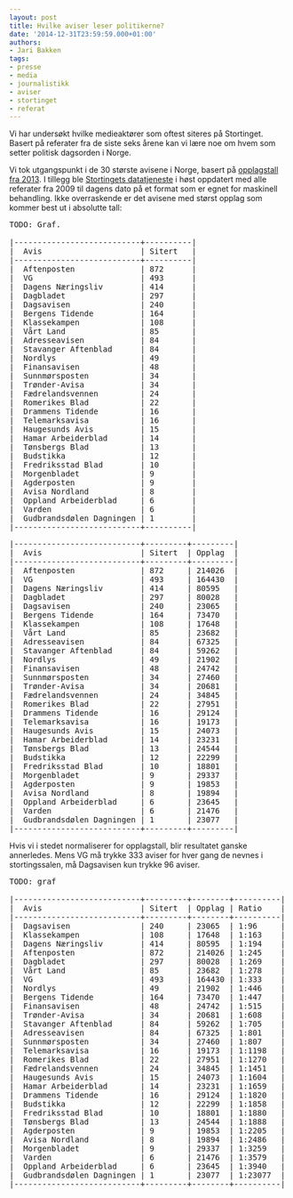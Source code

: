 ```yaml
---
layout: post
title: Hvilke aviser leser politikerne?
date: '2014-12-31T23:59:59.000+01:00'
authors:
- Jari Bakken
tags:
- presse
- media
- journalistikk
- aviser
- stortinget
- referat
---
```


Vi har undersøkt hvilke medieaktører som oftest siteres på Stortinget. Basert på referater fra de siste seks årene kan vi lære noe om hvem som setter politisk dagsorden i Norge. 

Vi tok utgangspunkt i de 30 største avisene i Norge, basert på [opplagstall fra 2013][1]. I tillegg ble [Stortingets datatjeneste][2] i høst oppdatert med alle referater fra 2009 til dagens dato på et format som er egnet for maskinell behandling. Ikke overraskende er det avisene med størst opplag som kommer best ut i absolutte tall:

<pre>
TODO: Graf.

|---------------------------+----------|
|  Avis                     | Sitert   |
|---------------------------+----------|
|  Aftenposten              | 872      |
|  VG                       | 493      |
|  Dagens Næringsliv        | 414      |
|  Dagbladet                | 297      |
|  Dagsavisen               | 240      |
|  Bergens Tidende          | 164      |
|  Klassekampen             | 108      |
|  Vårt Land                | 85       |
|  Adresseavisen            | 84       |
|  Stavanger Aftenblad      | 84       |
|  Nordlys                  | 49       |
|  Finansavisen             | 48       |
|  Sunnmørsposten           | 34       |
|  Trønder-Avisa            | 34       |
|  Fædrelandsvennen         | 24       |
|  Romerikes Blad           | 22       |
|  Drammens Tidende         | 16       |
|  Telemarksavisa           | 16       |
|  Haugesunds Avis          | 15       |
|  Hamar Arbeiderblad       | 14       |
|  Tønsbergs Blad           | 13       |
|  Budstikka                | 12       |
|  Fredriksstad Blad        | 10       |
|  Morgenbladet             | 9        |
|  Agderposten              | 9        |
|  Avisa Nordland           | 8        |
|  Oppland Arbeiderblad     | 6        |
|  Varden                   | 6        |
|  Gudbrandsdølen Dagningen | 1        |
|---------------------------+----------|
</pre>




<pre>
|---------------------------+---------+---------|
|  Avis                     | Sitert  | Opplag  |
|---------------------------+---------+---------|
|  Aftenposten              | 872     | 214026  |
|  VG                       | 493     | 164430  |
|  Dagens Næringsliv        | 414     | 80595   |
|  Dagbladet                | 297     | 80028   |
|  Dagsavisen               | 240     | 23065   |
|  Bergens Tidende          | 164     | 73470   |
|  Klassekampen             | 108     | 17648   |
|  Vårt Land                | 85      | 23682   |
|  Adresseavisen            | 84      | 67325   |
|  Stavanger Aftenblad      | 84      | 59262   |
|  Nordlys                  | 49      | 21902   |
|  Finansavisen             | 48      | 24742   |
|  Sunnmørsposten           | 34      | 27460   |
|  Trønder-Avisa            | 34      | 20681   |
|  Fædrelandsvennen         | 24      | 34845   |
|  Romerikes Blad           | 22      | 27951   |
|  Drammens Tidende         | 16      | 29124   |
|  Telemarksavisa           | 16      | 19173   |
|  Haugesunds Avis          | 15      | 24073   |
|  Hamar Arbeiderblad       | 14      | 23231   |
|  Tønsbergs Blad           | 13      | 24544   |
|  Budstikka                | 12      | 22299   |
|  Fredriksstad Blad        | 10      | 18801   |
|  Morgenbladet             | 9       | 29337   |
|  Agderposten              | 9       | 19853   |
|  Avisa Nordland           | 8       | 19894   |
|  Oppland Arbeiderblad     | 6       | 23645   |
|  Varden                   | 6       | 21476   |
|  Gudbrandsdølen Dagningen | 1       | 23077   |
|---------------------------+---------+---------|
</pre>

Hvis vi i stedet normaliserer for opplagstall, blir resultatet ganske annerledes. Mens VG må trykke 333 aviser for hver gang de nevnes i stortingssalen, må Dagsavisen kun trykke 96 aviser.

<pre>
TODO: graf

|---------------------------+---------+--------+----------|
|  Avis                     | Sitert  | Opplag | Ratio    |
|---------------------------+---------+--------+----------|
|  Dagsavisen               | 240     | 23065  | 1:96     |
|  Klassekampen             | 108     | 17648  | 1:163    |
|  Dagens Næringsliv        | 414     | 80595  | 1:194    |
|  Aftenposten              | 872     | 214026 | 1:245    |
|  Dagbladet                | 297     | 80028  | 1:269    |
|  Vårt Land                | 85      | 23682  | 1:278    |
|  VG                       | 493     | 164430 | 1:333    |
|  Nordlys                  | 49      | 21902  | 1:446    |
|  Bergens Tidende          | 164     | 73470  | 1:447    |
|  Finansavisen             | 48      | 24742  | 1:515    |
|  Trønder-Avisa            | 34      | 20681  | 1:608    |
|  Stavanger Aftenblad      | 84      | 59262  | 1:705    |
|  Adresseavisen            | 84      | 67325  | 1:801    |
|  Sunnmørsposten           | 34      | 27460  | 1:807    |
|  Telemarksavisa           | 16      | 19173  | 1:1198   |
|  Romerikes Blad           | 22      | 27951  | 1:1270   |
|  Fædrelandsvennen         | 24      | 34845  | 1:1451   |
|  Haugesunds Avis          | 15      | 24073  | 1:1604   |
|  Hamar Arbeiderblad       | 14      | 23231  | 1:1659   |
|  Drammens Tidende         | 16      | 29124  | 1:1820   |
|  Budstikka                | 12      | 22299  | 1:1858   |
|  Fredriksstad Blad        | 10      | 18801  | 1:1880   |
|  Tønsbergs Blad           | 13      | 24544  | 1:1888   |
|  Agderposten              | 9       | 19853  | 1:2205   |
|  Avisa Nordland           | 8       | 19894  | 1:2486   |
|  Morgenbladet             | 9       | 29337  | 1:3259   |
|  Varden                   | 6       | 21476  | 1:3579   |
|  Oppland Arbeiderblad     | 6       | 23645  | 1:3940   |
|  Gudbrandsdølen Dagningen | 1       | 23077  | 1:23077  |
|---------------------------+---------+--------+----------|
</pre>

[1]: http://medienorge.uib.no/?cat=statistikk&page=avis&queryID=190
[2]: http://data.stortinget.no/
